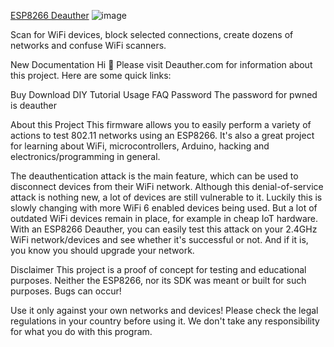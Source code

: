 [ESP8266 Deauther](https://github.com/Encrypter-404/esp8266_deauther)
![image](https://github.com/user-attachments/assets/4ae62c63-97d3-45f6-b91b-812c5d9df4f7)


Scan for WiFi devices, block selected connections, create dozens of networks and confuse WiFi scanners.

New Documentation
Hi 👋
Please visit Deauther.com for information about this project.
Here are some quick links:

Buy
Download
DIY Tutorial
Usage
FAQ
Password
The password for pwned is deauther

About this Project
This firmware allows you to easily perform a variety of actions to test 802.11 networks using an ESP8266. It's also a great project for learning about WiFi, microcontrollers, Arduino, hacking and electronics/programming in general.

The deauthentication attack is the main feature, which can be used to disconnect devices from their WiFi network.
Although this denial-of-service attack is nothing new, a lot of devices are still vulnerable to it. Luckily this is slowly changing with more WiFi 6 enabled devices being used. But a lot of outdated WiFi devices remain in place, for example in cheap IoT hardware. With an ESP8266 Deauther, you can easily test this attack on your 2.4GHz WiFi network/devices and see whether it's successful or not. And if it is, you know you should upgrade your network.

Disclaimer
This project is a proof of concept for testing and educational purposes.
Neither the ESP8266, nor its SDK was meant or built for such purposes. Bugs can occur!

Use it only against your own networks and devices!
Please check the legal regulations in your country before using it.
We don't take any responsibility for what you do with this program.
